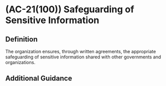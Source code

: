 
# (AC-21(100)) Safeguarding of Sensitive Information

## Definition

The organization ensures, through written agreements, the appropriate safeguarding of sensitive information shared with other governments and organizations.

## Additional Guidance


